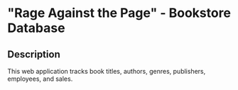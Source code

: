 # "Rage Against the Page" - Bookstore Database

## Description
This web application tracks book titles, authors, genres, publishers, employees, and sales. 
